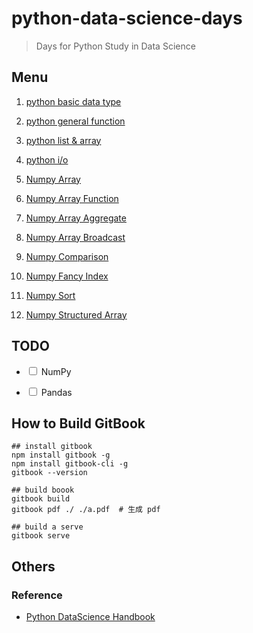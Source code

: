 # python-data-science-days
> Days for Python Study in Data Science 

## Menu

1. [ python basic data type](./day01-basic)

2. [ python general function ](./day02-general-function)

3. [ python list & array ](./day03-list)

4. [ python i/o ](./day04-io)

5. [ Numpy Array](./day05-numpy-array)

6. [ Numpy Array Function](./day06-numpy-array-function)

7. [ Numpy Array Aggregate](./day07-numpy-array-aggregate)

8. [ Numpy Array Broadcast](./day08-numpy-array-boardcast)

9. [ Numpy Comparison](./day09-numpy-comparison)

10. [ Numpy Fancy Index](./day10-numpy-array-index)

11. [ Numpy Sort](./day11-numpy-array-sort)

12. [ Numpy Structured Array](./day12-numpy-structured-array)

## TODO

* <input type="checkbox"/> NumPy

* <input type="checkbox"/> Pandas


## How to Build GitBook

```
## install gitbook
npm install gitbook -g  
npm install gitbook-cli -g 
gitbook --version

## build boook
gitbook build
gitbook pdf ./ ./a.pdf  # 生成 pdf

## build a serve
gitbook serve
```

## Others

### Reference

* [Python DataScience Handbook](https://github.com/jakevdp/PythonDataScienceHandbook)
